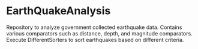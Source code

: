 # EarthQuakeAnalysis
Repository to analyze government collected earthquake data. Contains various comparators such as distance, depth, and magnitude comparators.
Execute DifferentSorters to sort earthquakes based on different criteria.

